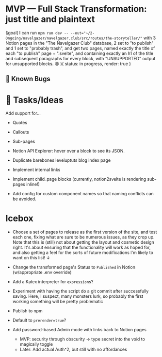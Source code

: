 # MVP — Full Stack Transformation: just title and plaintext

§goal(
I can run `npm run dev -- --out="~/2-Ongoing/navelgazer/navelgazer.club/src/routes/the-storyteller/"` with 3 Notion pages in the "The Navelgazer Club" database, 2 set to "to publish" and 1 set to "probably trash", and get two pages, named exactly the title of each "to publish" page + ".svelte", and containing exactly an h1 of the title and subsequent paragraphs for every block, with "UNSUPPORTED" output for unsupported blocks. 😩
){
status: in progress, render: true
}

## 🐞 Known Bugs


# 🐝 Tasks/Ideas

Add support for…

- Quotes
- Callouts
- Sub-pages

- Notion API Explorer: hover over a block to see its JSON.
- Duplicate barebones leveluptuts blog index page
- Implement internal links
- Implement child_page blocks (currently, notion2svelte is rendering sub-pages inline!)
- Add config for custom component names so that naming conflicts can be avoided.

# Icebox

- Choose a set of pages to release as the first version of the site, and test each one, fixing what are sure to be numerous issues, as they crop up. Note that this is (still) not about getting the layout and cosmetic design right. It's about ensuring that the functionality will work as hoped for, and also getting a feel for the sorts of future modifications I'm likely to want on this list! ↓

- Change the transformed page's Status to `Published` in Notion (w/appropriate .env override)
- Add a Katex interpreter for `expression`s?
- Experiment with having the script do a git commit after successfully saving. Here, I suspect, many monsters lurk, so probably the first working something will be pretty problematic
- Publish to npm
- Default to `prerender=true`?
- Add password-based Admin mode with links back to Notion pages
  - MVP: security through obscurity -> type secret into the void to magically toggle
  - Later: Add actual Auth^2, but still with no affordances

